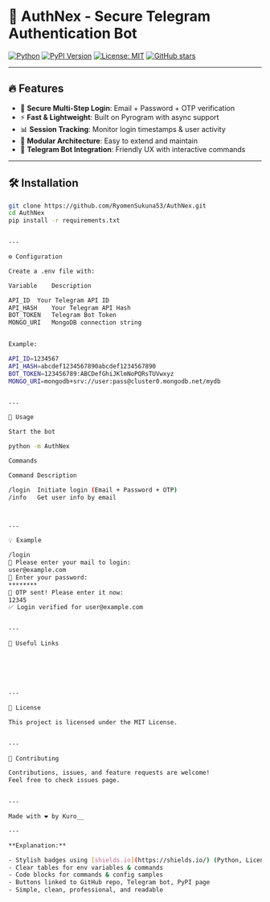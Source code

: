 # 🚀 AuthNex - Secure Telegram Authentication Bot

[![Python](https://img.shields.io/badge/Python-3.10+-blue.svg?style=for-the-badge&logo=python)](https://www.python.org/)
[![PyPI Version](https://img.shields.io/pypi/v/AuthNex?style=for-the-badge)](https://pypi.org/project/AuthNex/)
[![License: MIT](https://img.shields.io/badge/License-MIT-green.svg?style=for-the-badge)](LICENSE)
[![GitHub stars](https://img.shields.io/github/stars/RyomenSukuna53/AuthNex?style=for-the-badge&logo=github)](https://github.com/RyomenSukuna53/AuthNex/stargazers)

---

## 🔥 Features

- 🔐 **Secure Multi-Step Login**: Email + Password + OTP verification
- ⚡ **Fast & Lightweight**: Built on Pyrogram with async support
- 📊 **Session Tracking**: Monitor login timestamps & user activity
- 🧩 **Modular Architecture**: Easy to extend and maintain
- 🤖 **Telegram Bot Integration**: Friendly UX with interactive commands

---

## 🛠️ Installation

```bash
git clone https://github.com/RyomenSukuna53/AuthNex.git
cd AuthNex
pip install -r requirements.txt


---

⚙️ Configuration

Create a .env file with:

Variable	Description

API_ID	Your Telegram API ID
API_HASH	Your Telegram API Hash
BOT_TOKEN	Telegram Bot Token
MONGO_URI	MongoDB connection string


Example:

API_ID=1234567
API_HASH=abcdef1234567890abcdef1234567890
BOT_TOKEN=123456789:ABCDefGhiJKlmNoPQRsTUVwxyz
MONGO_URI=mongodb+srv://user:pass@cluster0.mongodb.net/mydb


---

🤖 Usage

Start the bot

python -m AuthNex

Commands

Command	Description

/login	Initiate login (Email + Password + OTP)
/info	Get user info by email



---

💡 Example

/login
📧 Please enter your mail to login:
user@example.com
🔐 Enter your password:
********
📨 OTP sent! Please enter it now:
12345
✅ Login verified for user@example.com


---

📱 Useful Links






---

📝 License

This project is licensed under the MIT License.


---

🤝 Contributing

Contributions, issues, and feature requests are welcome!
Feel free to check issues page.


---

Made with ❤️ by Kuro__

---

**Explanation:**

- Stylish badges using [shields.io](https://shields.io/) (Python, License, stars, PyPI)
- Clear tables for env variables & commands
- Code blocks for commands & config samples
- Buttons linked to GitHub repo, Telegram bot, PyPI page
- Simple, clean, professional, and readable
